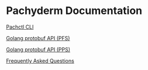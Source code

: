 # Pachyderm Documentation #

[Pachctl CLI](https://github.com/pachyderm/pachyderm/blob/master/doc/pachctl)

[Golang protobuf API (PFS)](https://github.com/pachyderm/pachyderm/blob/master/src/client/pfs/pfs.proto)

[Golang protobuf API (PPS)](https://github.com/pachyderm/pachyderm/blob/master/src/client/pps/pps.proto)

[Frequently Asked Questions](https://github.com/pachyderm/pachyderm/blob/master/doc/FAQ.md)


